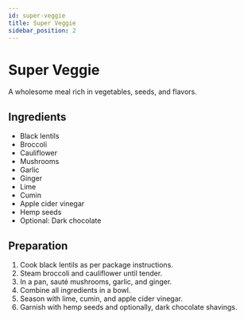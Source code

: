 ```yaml
---
id: super-veggie
title: Super Veggie
sidebar_position: 2
---
```


# Super Veggie

A wholesome meal rich in vegetables, seeds, and flavors.

## Ingredients

- Black lentils
- Broccoli
- Cauliflower
- Mushrooms
- Garlic
- Ginger
- Lime
- Cumin
- Apple cider vinegar
- Hemp seeds
- Optional: Dark chocolate

## Preparation

1. Cook black lentils as per package instructions.
2. Steam broccoli and cauliflower until tender.
3. In a pan, sauté mushrooms, garlic, and ginger.
4. Combine all ingredients in a bowl.
5. Season with lime, cumin, and apple cider vinegar.
6. Garnish with hemp seeds and optionally, dark chocolate shavings.

